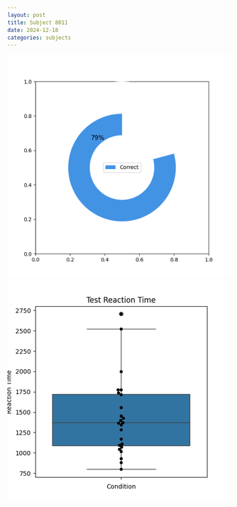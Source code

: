```yaml
---
layout: post
title: Subject 8011
date: 2024-12-18
categories: subjects
---
```


![](data/8011/run-7/8011_FN_acc_test.png)
![](data/8011/run-7/8011_FN_rt.png)
